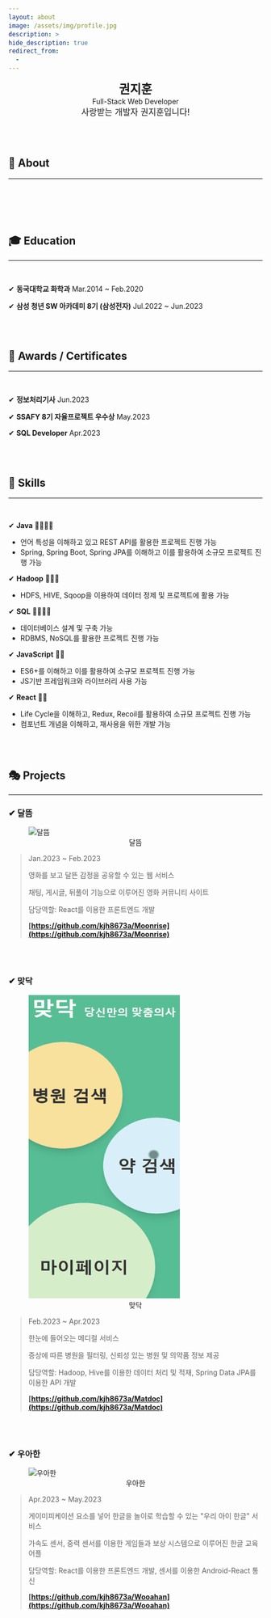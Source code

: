 ```yaml
---
layout: about
image: /assets/img/profile.jpg
description: >
hide_description: true
redirect_from:
  -
---
```


<center>
<span style=
"font-size:170%;
font-weight:bold">
권지훈
</span>
<br>
<span style=
"font-size:100%">
Full-Stack Web Developer
</span>
<br>
<span style=
"font-size:120%">
사랑받는 개발자 권지훈입니다!
</span>
</center>

<br><br>

## 🧬 About

---

<br>

<!--author-->

<br><br>

## 🎓 Education

---

<br>

✔ **동국대학교 화학과** Mar.2014 ~ Feb.2020

✔ **삼성 청년 SW 아카데미 8기 (삼성전자)** Jul.2022 ~ Jun.2023

<br><br>

## 🧮 Awards / Certificates

---

<br>

✔ **정보처리기사** Jun.2023

✔ **SSAFY 8기 자율프로젝트 우수상** May.2023

✔ **SQL Developer** Apr.2023

<br><br>

## 🧶 Skills

---

<br>

✔ **Java** 🧡💛💚💙

- 언어 특성을 이해하고 있고 REST API를 활용한 프로젝트 진행 가능
- Spring, Spring Boot, Spring JPA를 이해하고 이를 활용하여 소규모 프로젝트 진행 가능

✔ **Hadoop** 🧡💛💚

- HDFS, HIVE, Sqoop을 이용하여 데이터 정제 및 프로젝트에 활용 가능

✔ **SQL** 🧡💛💚💙

- 데이터베이스 설계 및 구축 가능
- RDBMS, NoSQL를 활용한 프로젝트 진행 가능

✔ **JavaScript** 🧡💛

- ES6+를 이해하고 이를 활용하여 소규모 프로젝트 진행 가능
- JS기반 프레임워크와 라이브러리 사용 가능

✔ **React** 🧡💛

- Life Cycle을 이해하고, Redux, Recoil를 활용하여 소규모 프로젝트 진행 가능
- 컴포넌트 개념을 이해하고, 재사용을 위한 개발 가능

<br><br>

## 🎭 Projects

---

### ✔ 달뜸

<figure>
  <img src="/assets/img/about/moonrise.gif" width="600px" height="300px" title="달뜸" alt="달뜸" />
  <figcaption style="text-align:center">달뜸</figcaption>
</figure>

> Jan.2023 ~ Feb.2023
>
> 영화를 보고 달뜬 감정을 공유할 수 있는 웹 서비스
>
> 채팅, 게시글, 뒤풀이 기능으로 이루어진 영화 커뮤니티 사이트
>
> 담당역할: React를 이용한 프론트엔드 개발
>
> **[https://github.com/kjh8673a/Moonrise](https://github.com/kjh8673a/Moonrise)**

<br><br>

### ✔ 맞닥

<figure>
  <img src="/assets/img/about/matdoc.gif" width="300px" height="600px" title="맞닥" alt="맞닥" />
  <figcaption style="text-align:center">맞닥</figcaption>
</figure>

> Feb.2023 ~ Apr.2023
>
> 한눈에 들어오는 메디컬 서비스
>
> 증상에 따른 병원을 필터링, 신뢰성 있는 병원 및 의약품 정보 제공
>
> 담당역할: Hadoop, Hive를 이용한 데이터 처리 및 적재, Spring Data JPA를 이용한 API 개발
>
> **[https://github.com/kjh8673a/Matdoc](https://github.com/kjh8673a/Matdoc)**

<br><br>

### ✔ 우아한

<figure>
  <img src="/assets/img/about/wooahan.gif" width="600px" height="300px" title="우아한" alt="우아한" />
  <figcaption style="text-align:center">우아한</figcaption>
</figure>

> Apr.2023 ~ May.2023
>
> 게이미피케이션 요소를 넣어 한글을 놀이로 학습할 수 있는 "우리 아이 한글" 서비스
>
> 가속도 센서, 중력 센서를 이용한 게임들과 보상 시스템으로 이루어진 한글 교육 어플
>
> 담당역할: React를 이용한 프론트엔드 개발, 센서를 이용한 Android-React 통신
>
> **[https://github.com/kjh8673a/Wooahan](https://github.com/kjh8673a/Wooahan)**
